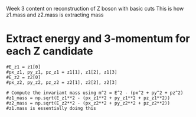 Week 3 content on reconstruction of Z boson with basic cuts
This is how z1.mass and z2.mass is extracting mass 
# Extract energy and 3-momentum for each Z candidate
    #E_z1 = z1[0]
    #px_z1, py_z1, pz_z1 = z1[1], z1[2], z1[3]
    #E_z2 = z2[0]
    #px_z2, py_z2, pz_z2 = z2[1], z2[2], z2[3]

    # Compute the invariant mass using m^2 = E^2 - (px^2 + py^2 + pz^2)
    #z1_mass = np.sqrt(E_z1**2 - (px_z1**2 + py_z1**2 + pz_z1**2))
    #z2_mass = np.sqrt(E_z2**2 - (px_z2**2 + py_z2**2 + pz_z2**2))
    #z1.mass is essentially doing this 
